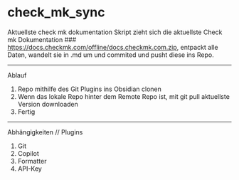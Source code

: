 # check_mk_sync
Aktuellste check mk dokumentation
Skript zieht sich die aktuellste Check mk Dokumentation ### https://docs.checkmk.com/offline/docs.checkmk.com.zip, 
entpackt alle Daten, wandelt sie in .md um und commited und pusht diese ins Repo.

_______________________________________

Ablauf 

1. Repo mithilfe des Git Plugins ins Obsidian clonen
2. Wenn das lokale Repo hinter dem Remote Repo ist, mit git pull aktuellste Version downloaden
3. Fertig



______________________________________

Abhängigkeiten // Plugins

1. Git 
2. Copilot
3. Formatter
4. API-Key 
